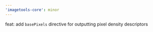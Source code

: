 ```yaml
---
'imagetools-core': minor
---
```


feat: add `basePixels` directive for outputting pixel density descriptors
